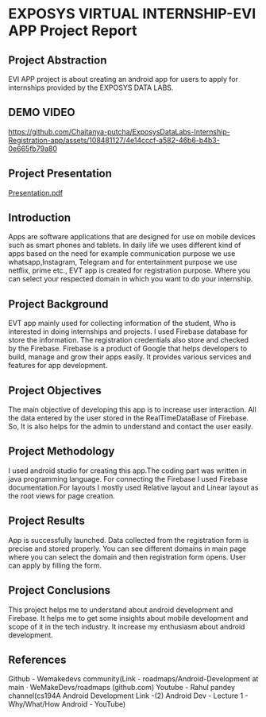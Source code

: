 # EXPOSYS VIRTUAL INTERNSHIP-EVI APP Project Report 
## Project Abstraction
EVI APP project is about creating an android app for users to apply for internships provided by the EXPOSYS DATA LABS. 
## DEMO VIDEO
https://github.com/Chaitanya-putcha/ExposysDataLabs-Internship-Registration-app/assets/108481127/4e14cccf-a582-46b6-b4b3-0e665fb79a80
## Project Presentation
[Presentation.pdf](https://github.com/Chaitanya-putcha/ExposysDataLabs-Internship-Registration-app/files/11684054/Presentation.pdf)
## Introduction
Apps are software applications that are designed for use on mobile devices such as smart phones and tablets. In daily life we uses different kind of apps based on the need for example communication purpose we use whatsapp,Instagram, Telegram and  for entertainment purpose we use netflix, prime etc.,
EVT app is created for registration purpose. Where you can select your respected domain in which you want to do your internship.
## Project Background
 EVT app mainly used for collecting information of the student, Who is interested in doing internships and projects. I used Firebase database for store the information.
The registration credentials also store and checked by the Firebase. Firebase is a product of Google that helps developers to build, manage and grow their apps easily. It provides various services and features for app development.
## Project Objectives
The main objective of developing this app is to increase user interaction. All the data entered by the user stored in the RealTimeDataBase of Firebase. So, It is also helps for the admin to understand and contact the user easily.
## Project Methodology
I used android studio for creating this app.The coding part was written in java programming language. For connecting the Firebase I used Firebase documentation.For layouts I mostly used Relative layout  and Linear layout as the root views for page creation.
## Project Results
App is successfully launched. Data collected from the registration form is precise and stored properly. You can see different domains in main page where you can select the domain and then registration form opens. User can apply by filling the form.
## Project Conclusions
This project helps me to understand about android development and Firebase. It helps me to get some insights about mobile development and scope of it in the tech industry. It increase my enthusiasm about android development.
## References
Github - Wemakedevs community(Link - roadmaps/Android-Development at main · WeMakeDevs/roadmaps (github.com)
Youtube - Rahul pandey channel(cs194A Android Development Link -(2) Android Dev - Lecture 1 - Why/What/How Android - YouTube)
